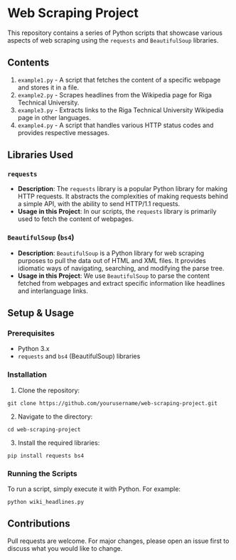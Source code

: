 # Web Scraping Project

This repository contains a series of Python scripts that showcase various aspects of web scraping using the `requests` and `BeautifulSoup` libraries.

## Contents

1. `example1.py` - A script that fetches the content of a specific webpage and stores it in a file.
2. `example2.py` - Scrapes headlines from the Wikipedia page for Riga Technical University.
3. `example3.py` - Extracts links to the Riga Technical University Wikipedia page in other languages.
4. `example4.py` - A script that handles various HTTP status codes and provides respective messages.

## Libraries Used

### `requests`

- **Description**: The `requests` library is a popular Python library for making HTTP requests. It abstracts the complexities of making requests behind a simple API, with the ability to send HTTP/1.1 requests.
- **Usage in this Project**: In our scripts, the `requests` library is primarily used to fetch the content of webpages.

### `BeautifulSoup` (`bs4`)

- **Description**: `BeautifulSoup` is a Python library for web scraping purposes to pull the data out of HTML and XML files. It provides idiomatic ways of navigating, searching, and modifying the parse tree.
- **Usage in this Project**: We use `BeautifulSoup` to parse the content fetched from webpages and extract specific information like headlines and interlanguage links.

## Setup & Usage

### Prerequisites

- Python 3.x
- `requests` and `bs4` (BeautifulSoup) libraries

### Installation

1. Clone the repository:

```
git clone https://github.com/yourusername/web-scraping-project.git
```

2. Navigate to the directory:

```
cd web-scraping-project
```

3. Install the required libraries:

```
pip install requests bs4
```

### Running the Scripts

To run a script, simply execute it with Python. For example:

```
python wiki_headlines.py
```

## Contributions

Pull requests are welcome. For major changes, please open an issue first to discuss what you would like to change.
